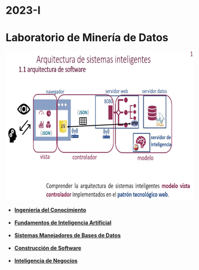 # 2023-I
<html>	
<body>
<div class="container">
<div class="row align-items-center">
<div class="col-12 align-self-center text-center p-4">
<h1>Laboratorio de Minería de Datos</h1>
<img src="arquitectura.jpg" alt="Trulli" width="600" height="400"><br>
<b><ul> <li> <a href="indexIC.php">Ingeniería del Conocimiento</a><br><br></li>
<li><a href="https://polizona.com/mercado/empresa/indexFIA.php">Fundamentos de Inteligencia Artificial</a><br><br></li>
<li><a href="https://polizona.com/mercado/empresa/indexSMBD.php">Sistemas Manejadores de Bases de Datos</a><br><br></li>
<li><a href="https://polizona.com/mercado/empresa/indexCSW.php">Construcción de Software</a><br><br></li>
<li><a href="https://polizona.com/mercado/empresa/indexIN.php">Inteligencia de Negocios</a><br><br></li>
</ul></b>
</body>
</html> 
